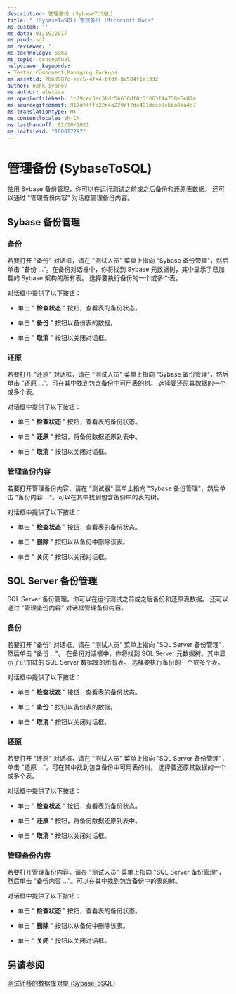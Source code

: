```yaml
---
description: 管理备份 (SybaseToSQL)
title: " (SybaseToSQL) 管理备份 |Microsoft Docs"
ms.custom: ''
ms.date: 01/19/2017
ms.prod: sql
ms.reviewer: ''
ms.technology: ssma
ms.topic: conceptual
helpviewer_keywords:
- Tester Component,Managing Backups
ms.assetid: 266d987c-ecc5-4fa4-bfdf-8c584f1a1332
author: nahk-ivanov
ms.author: alexiva
ms.openlocfilehash: 1c29cec3ec38dc56636df0c3f063f4a758e6e87e
ms.sourcegitcommit: 917df4ffd22e4a229af7dc481dcce3ebba0aa4d7
ms.translationtype: MT
ms.contentlocale: zh-CN
ms.lasthandoff: 02/10/2021
ms.locfileid: "100017297"
---
```

# <a name="managing-backups-sybasetosql"></a>管理备份 (SybaseToSQL)
使用 Sybase 备份管理，你可以在运行测试之前或之后备份和还原表数据。 还可以通过 "管理备份内容" 对话框管理备份内容。  
  
## <a name="sybase-backup-management"></a>Sybase 备份管理  
  
### <a name="backup"></a>备份  
若要打开 "备份" 对话框，请在 "测试人员" 菜单上指向 "Sybase 备份管理"，然后单击 "备份 ..."。在备份对话框中，你将找到 Sybase 元数据树，其中显示了已加载的 Sybase 架构的所有表。 选择要执行备份的一个或多个表。  
  
对话框中提供了以下按钮：  
  
-   单击 " **检查状态** " 按钮，查看表的备份状态。  
  
-   单击 " **备份** " 按钮以备份表的数据。  
  
-   单击 " **取消** " 按钮以关闭对话框。  
  
### <a name="restore"></a>还原  
若要打开 "还原" 对话框，请在 "测试人员" 菜单上指向 "Sybase 备份管理"，然后单击 "还原 ..."。可在其中找到包含备份中可用表的树。 选择要还原其数据的一个或多个表。  
  
对话框中提供了以下按钮：  
  
-   单击 " **检查状态** " 按钮，查看表的备份状态。  
  
-   单击 " **还原** " 按钮，将备份数据还原到表中。  
  
-   单击 " **取消** " 按钮以关闭对话框。  
  
### <a name="managing-backup-contents"></a>管理备份内容  
若要打开管理备份内容，请在 "测试器" 菜单上指向 "Sybase 备份管理"，然后单击 "备份内容 ..."。可以在其中找到包含备份中的表的树。  
  
对话框中提供了以下按钮：  
  
-   单击 " **检查状态** " 按钮，查看表的备份状态。  
  
-   单击 " **删除** " 按钮以从备份中删除该表。  
  
-   单击 " **关闭** " 按钮以关闭对话框。  
  
## <a name="sql-server-backup-management"></a>SQL Server 备份管理  
SQL Server 备份管理，你可以在运行测试之前或之后备份和还原表数据。 还可以通过 "管理备份内容" 对话框管理备份内容。  
  
### <a name="backup"></a>备份  
若要打开 "备份" 对话框，请在 "测试人员" 菜单上指向 "SQL Server 备份管理"，然后单击 "备份 ..."。 在备份对话框中，你将找到 SQL Server 元数据树，其中显示了已加载的 SQL Server 数据库的所有表。 选择要执行备份的一个或多个表。  
  
对话框中提供了以下按钮：  
  
-   单击 " **检查状态** " 按钮，查看表的备份状态。  
  
-   单击 " **备份** " 按钮以备份表的数据。  
  
-   单击 " **取消** " 按钮以关闭对话框。  
  
### <a name="restore"></a>还原  
若要打开 "还原" 对话框，请在 "测试人员" 菜单上指向 "SQL Server 备份管理"，单击 "还原 ..."。可在其中找到包含备份中可用表的树。 选择要还原其数据的一个或多个表。  
  
对话框中提供了以下按钮：  
  
-   单击 " **检查状态** " 按钮，查看表的备份状态。  
  
-   单击 " **还原** " 按钮，将备份数据还原到表中。  
  
-   单击 " **取消** " 按钮以关闭对话框。  
  
### <a name="managing-backup-contents"></a>管理备份内容  
若要打开管理备份内容，请在 "测试人员" 菜单上指向 "SQL Server 备份管理"，然后单击 "备份内容 ..."。可以在其中找到包含备份中的表的树。  
  
对话框中提供了以下按钮：  
  
-   单击 " **检查状态** " 按钮，查看表的备份状态。  
  
-   单击 " **删除** " 按钮以从备份中删除该表。  
  
-   单击 " **关闭** " 按钮以关闭对话框。  
  
## <a name="see-also"></a>另请参阅  
[测试迁移的数据库对象 &#40;SybaseToSQL&#41;](../../ssma/sybase/testing-migrated-database-objects-sybasetosql.md)  
  
